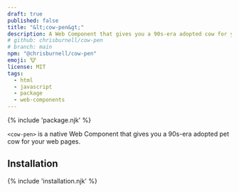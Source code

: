 ```yaml
---
draft: true
published: false
title: "&lt;cow-pen&gt;"
description: A Web Component that gives you a 90s-era adopted cow for your web pages.
# github: chrisburnell/cow-pen
# branch: main
npm: "@chrisburnell/cow-pen"
emoji: 🐮
license: MIT
tags:
  - html
  - javascript
  - package
  - web-components
---
```


<figure>
    <cow-pen datetime="2024-02-17T22:00:00+08:00"></cow-pen>
</figure>

{% include 'package.njk' %}

<code>&lt;cow-pen&gt;</code> is a native Web Component that gives you a 90s-era adopted pet cow for your web pages.

<script type="module">{% include '../../../../node_modules/@chrisburnell/cow-pen/cow-pen.js' %}</script>

## Installation

{% include 'installation.njk' %}
